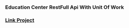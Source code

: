### Education Center RestFull Api With Unit Of Work 
### [Link Project](https://edu-canter.herokuapp.com/swagger/index.html)
